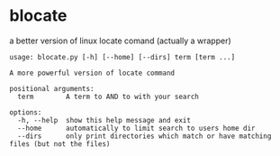 # blocate
a better version of linux locate comand (actually a wrapper)

```
usage: blocate.py [-h] [--home] [--dirs] term [term ...]

A more powerful version of locate command

positional arguments:
  term        A term to AND to with your search

options:
  -h, --help  show this help message and exit
  --home      automatically to limit search to users home dir
  --dirs      only print directories which match or have matching files (but not the files)
```
